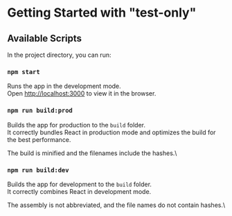 # Getting Started with "test-only"

## Available Scripts

In the project directory, you can run:

### `npm start`

Runs the app in the development mode.\
Open [http://localhost:3000](http://localhost:3000) to view it in the browser.

### `npm run build:prod`

Builds the app for production to the `build` folder.\
It correctly bundles React in production mode and optimizes the build for the best performance.

The build is minified and the filenames include the hashes.\

### `npm run build:dev`

Builds the app for development to the `build` folder.\
It correctly combines React in development mode.

The assembly is not abbreviated, and the file names do not contain hashes.\
